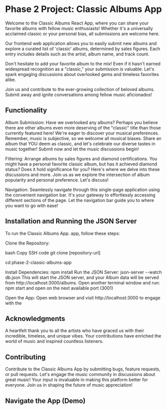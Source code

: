 # Phase 2 Project: Classic Albums App
Welcome to the Classic Albums React App, where you can share your favorite albums with fellow music enthusiasts! Whether it's a universally acclaimed classic or your personal bias, all submissions are welcome here.

Our frontend web application allows you to easily submit new albums and explore a curated list of 'classic' albums, determined by sales figures. Each entry includes details such as the artist, album name, and track count.

Don't hesitate to add your favorite album to the mix! Even if it hasn't earned widespread recognition as a "classic," your submission is valuable. Let's spark engaging discussions about overlooked gems and timeless favorites alike.

Join us and contribute to the ever-growing collection of beloved albums. Submit away and ignite conversations among fellow music aficionados!

## Functionality
Album Submission: Have we overlooked any albums? Perhaps you believe there are other albums even more deserving of the "classic" title than those currently featured here! We're eager to discover your musical preferences. Remember, music is subjective, so we welcome all musical biases. Share an album that YOU deem as classic, and let's celebrate our diverse tastes in music together! Submit now and let the music discussions begin!

Filtering: Arrange albums by sales figures and diamond certifications. You might have a personal favorite classic album, but has it achieved diamond status? Does it hold significance for you? Here's where we delve into these discussions and more. Join us as we explore the intersection of album popularity and personal preference. Let's discuss!

Navigation: Seamlessly navigate through this single-page application using the convenient navigation bar. It's your gateway to effortlessly accessing different sections of the page. Let the navigation bar guide you to where you want to go with ease!

## Installation and Running the JSON Server
To run the Classic Albums App. app, follow these steps:

Clone the Repository:

bash
Copy SSH code 
git clone [repository-url]

cd phase-2-classic-albums-app

Install Dependencies:
npm install
Run the JSON Server:
json-server --watch db.json
This will start the JSON server, and your Album data will be served from http://localhost:3000/albums.
Open another terminal window and run: npm start and open on the next available port (3001)

Open the App:
Open web browser and visit http://localhost:3000 to engage with the

## Acknowledgments
A heartfelt thank you to all the artists who have graced us with their incredible, timeless, and unique vibes. Your contributions have enriched the world of music and inspired countless listeners.


## Contributing
Contribute to the Classic Albums App by submitting bugs, feature requests, or pull requests. Let's engage the music community in discussions about great music! Your input is invaluable in making this platform better for everyone. Join us in shaping the future of music appreciation!

## Navigate the App (Demo)
